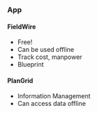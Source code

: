 ### App
#### FieldWire
* Free!
* Can be used offline
* Track cost, manpower
* Blueprint
#### PlanGrid
* Information Management
* Can access data offline

